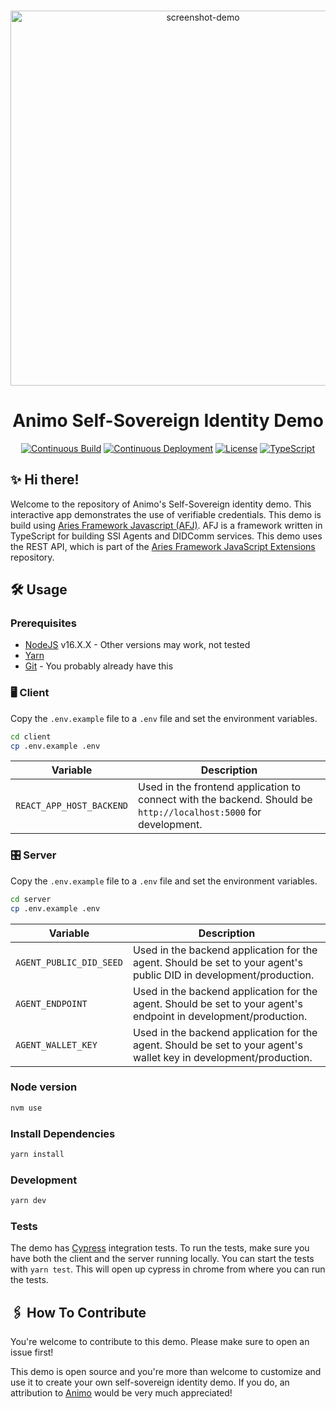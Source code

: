 <p align="center">
  <br />
<img src="https://i.imgur.com/m6bVqCY.png" alt="screenshot-demo" height="600px"/>

</p>

<h1 align="center"><b>Animo Self-Sovereign Identity Demo</b></h1>
<div align="center">
  
[![Continuous Build](https://github.com/animo/animo-demo/actions/workflows/continuous-build.yml/badge.svg)](https://github.com/animo/animo-demo/actions/workflows/continuous-build.yml)
[![Continuous Deployment](https://github.com/animo/animo-demo/actions/workflows/continuous-deployment.yml/badge.svg)](https://github.com/animo/animo-demo/actions/workflows/continuous-deployment.yml)
    <a
    href="https://raw.githubusercontent.com/hyperledger/aries-framework-javascript/main/LICENSE"
    ><img
      alt="License"
      src="https://img.shields.io/badge/License-Apache%202.0-blue.svg"
  /></a>
  [![TypeScript](https://img.shields.io/badge/%3C%2F%3E-TypeScript-%230074c1.svg)](https://img.shields.io/badge/%3C%2F%3E-TypeScript-%230074c1.svg)
 
</div>

## ✨ Hi there!

Welcome to the repository of Animo's Self-Sovereign identity demo. This interactive app demonstrates the use of verifiable credentials. This demo is build using [Aries Framework Javascript (AFJ)](https://github.com/hyperledger/aries-framework-javascript). AFJ is a framework written in TypeScript for building SSI Agents and DIDComm services. This demo uses the REST API, which is part of the [Aries Framework JavaScript Extensions](https://github.com/hyperledger/aries-framework-javascript-ext) repository.

## 🛠️ Usage

### Prerequisites

- [NodeJS](https://nodejs.org/en/) v16.X.X - Other versions may work, not tested
- [Yarn](https://classic.yarnpkg.com/en/docs/install)
- [Git](https://git-scm.com/downloads) - You probably already have this

### 🖥 Client

Copy the `.env.example` file to a `.env` file and set the environment variables.

```bash
cd client
cp .env.example .env
```

| Variable                 | Description                                                                                                      |
| ------------------------ | ---------------------------------------------------------------------------------------------------------------- |
| `REACT_APP_HOST_BACKEND` | Used in the frontend application to connect with the backend. Should be `http://localhost:5000` for development. |

### 🎛️ Server

Copy the `.env.example` file to a `.env` file and set the environment variables.

```bash
cd server
cp .env.example .env
```

| Variable                | Description                                                                                                        |
| ----------------------- | ------------------------------------------------------------------------------------------------------------------ |
| `AGENT_PUBLIC_DID_SEED` | Used in the backend application for the agent. Should be set to your agent's public DID in development/production. |
| `AGENT_ENDPOINT`        | Used in the backend application for the agent. Should be set to your agent's endpoint in development/production.   |
| `AGENT_WALLET_KEY`      | Used in the backend application for the agent. Should be set to your agent's wallet key in development/production. |

### Node version

```bash
nvm use
```

### Install Dependencies

```bash
yarn install
```

### Development

```bash
yarn dev
```

### Tests

The demo has [Cypress](https://www.cypress.io/) integration tests. To run the tests, make sure you have both the client and the server running locally. You can start the tests with `yarn test`. This will open up cypress in chrome from where you can run the tests.

## 🖇️ How To Contribute

You're welcome to contribute to this demo. Please make sure to open an issue first!

This demo is open source and you're more than welcome to customize and use it to create your own self-sovereign identity demo. If you do, an attribution to [Animo](https://animo.id) would be very much appreciated!
